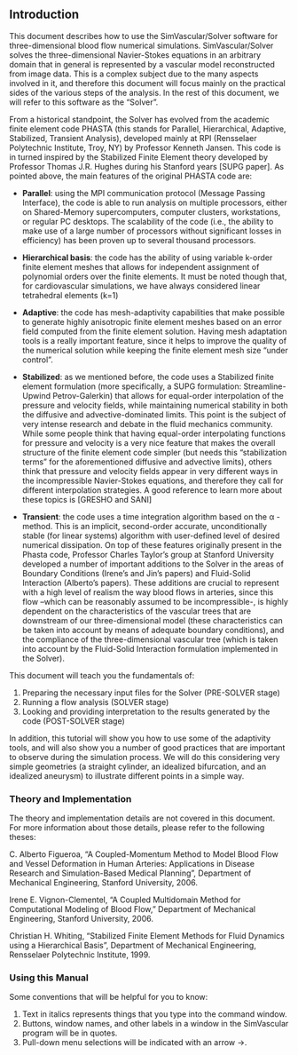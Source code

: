 
## Introduction

This document describes how to use the SimVascular/Solver software for three-dimensional blood flow numerical simulations. SimVascular/Solver solves the three-dimensional Navier-Stokes equations in an arbitrary domain that in general is represented by a vascular model reconstructed from image data. This is a complex subject due to the many aspects involved in it, and therefore this document will focus mainly on the practical sides of the various steps of the analysis. In the rest of this document, we will refer to this software as the “Solver”.

From a historical standpoint, the Solver has evolved from the academic finite element code PHASTA (this stands for Parallel, Hierarchical, Adaptive, Stabilized, Transient Analysis), developed mainly at RPI (Rensselaer Polytechnic Institute, Troy, NY) by Professor Kenneth Jansen. This code is in turned inspired by the Stabilized Finite Element theory developed by Professor Thomas J.R. Hughes during his Stanford years [SUPG paper]. As pointed above, the main features of the original PHASTA code are: 

* **Parallel**: using the MPI communication protocol (Message Passing Interface), the code is able to run analysis on multiple processors, either on Shared-Memory supercomputers, computer clusters, workstations, or regular PC desktops. The scalability of the code (i.e., the ability to make use of a large number of processors without significant losses in efficiency) has been proven up to several thousand processors.

* **Hierarchical basis**: the code has the ability of using variable k-order finite element meshes that allows  for independent assignment of polynomial orders over the finite elements. It must be noted though that, for cardiovascular simulations, we have always considered linear tetrahedral elements (k=1)

* **Adaptive**: the code has mesh-adaptivity capabilities that make possible to generate highly anisotropic finite element meshes based on an error field computed from the finite element solution. Having mesh adaptation tools is a really important feature, since it helps to improve the quality of the numerical solution while keeping the finite element mesh size “under control”.

* **Stabilized**: as we mentioned before, the code uses a Stabilized finite element formulation (more  specifically, a SUPG formulation: Streamline-Upwind Petrov-Galerkin) that allows for equal-order  interpolation of the pressure and velocity fields, while maintaining numerical stability in both the diffusive and advective-dominated limits. This point is the subject of very intense research and debate in the fluid mechanics community. While some people think that having equal-order interpolating functions for pressure and velocity is a very nice feature that makes the overall structure of the finite element code simpler (but needs this “stabilization terms” for the aforementioned diffusive and advective limits), others think that pressure and velocity fields appear in very different ways in the incompressible Navier-Stokes equations, and therefore they call for different interpolation strategies. A good reference to learn more about these topics is [GRESHO and SANI]

- **Transient**: the code uses a time integration algorithm based on the α - method. This is an implicit, second-order accurate, unconditionally stable (for linear systems) algorithm with user-defined level of desired numerical dissipation. On top of these features originally present in the Phasta code, Professor Charles Taylor’s group at Stanford University developed a number of important additions to the Solver in the areas of Boundary Conditions (Irene’s and Jin’s papers) and Fluid-Solid Interaction (Alberto’s papers). These additions are crucial to represent with a high level of realism the way blood flows in arteries, since this flow –which can be reasonably assumed to be incompressible-, is highly dependent on the characteristics of the vascular trees that are downstream of our three-dimensional model (these characteristics can be taken into account by means of adequate boundary conditions), and the compliance of the three-dimensional vascular tree (which is taken into account by the Fluid-Solid Interaction formulation implemented in the Solver).

This document will teach you the fundamentals of:

1. Preparing the necessary input files for the Solver (PRE-SOLVER stage)
2. Running a flow analysis (SOLVER stage)
3. Looking and providing interpretation to the results generated by the code (POST-SOLVER stage)

In addition, this tutorial will show you how to use some of the adaptivity tools, and will also show you a number of good practices that are important to observe during the simulation process. We will do this considering very simple geometries (a straight cylinder, an idealized bifurcation, and an idealized aneurysm) to illustrate different points in a simple way. 

### Theory and Implementation

The theory and implementation details are not covered in this document. For more information about those details, please refer to the following theses:

C. Alberto Figueroa, “A Coupled-Momentum Method to Model Blood Flow and Vessel Deformation in Human Arteries: Applications in Disease Research and Simulation-Based Medical Planning”, Department of Mechanical Engineering, Stanford University, 2006.

Irene E. Vignon-Clementel, “A Coupled Multidomain Method for Computational Modeling of Blood Flow,”  Department of Mechanical Engineering, Stanford University, 2006.

Christian H. Whiting, “Stabilized Finite Element Methods for Fluid Dynamics using a Hierarchical Basis”, Department of Mechanical Engineering, Rensselaer Polytechnic Institute, 1999.

### Using this Manual

Some conventions that will be helpful for you to know:

1. Text in italics represents things that you type into the command window.
2. Buttons, window names, and other labels in a window in the SimVascular program will be in quotes.
3. Pull-down menu selections will be indicated with an arrow ->.